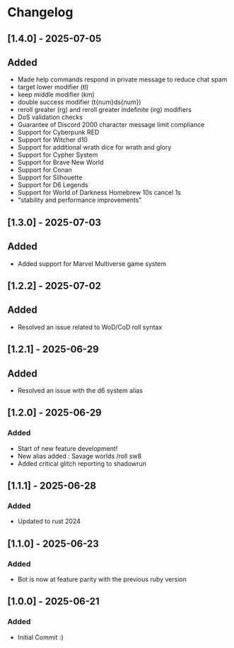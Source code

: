 # Changelog

## [1.4.0] - 2025-07-05

## Added

- Made help commands respond in private message to reduce chat spam
- target lower modifier (tl) 
- keep middle modifier (km)
- double success modifier (t{num}ds{num})
- reroll greater (rg) and reroll greater indefinite (irg) modifiers
- DoS validation checks
- Guarantee of Discord 2000 character message limit compliance 
- Support for Cyberpunk RED
- Support for Witcher d10
- Support for additional wrath dice for wrath and glory
- Support for Cypher System
- Support for Brave New World
- Support for Conan
- Support for Silhouette
- Support for D6 Legends
- Support for World of Darkness Homebrew 10s cancel 1s
- "stability and performance improvements"

## [1.3.0] - 2025-07-03

## Added

- Added support for Marvel Multiverse game system

## [1.2.2] - 2025-07-02

## Added

- Resolved an issue related to WoD/CoD roll syntax

## [1.2.1] - 2025-06-29

## Added

- Resolved an issue with the d6 system alias

## [1.2.0] - 2025-06-29

### Added

- Start of new feature development!
- New alias added : Savage worlds /roll sw8
- Added critical glitch reporting to shadowrun

## [1.1.1] - 2025-06-28

### Added

- Updated to rust 2024

## [1.1.0] - 2025-06-23

### Added

- Bot is now at feature parity with the previous ruby version

## [1.0.0] - 2025-06-21

### Added

- Initial Commit :)
